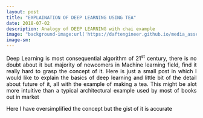 ```yaml
---
layout: post
title: "EXPLAINATION OF DEEP LEARNING USING TEA"
date: 2018-07-02
description: Analogy of DEEP LEARNING with chai example
image: "background-image:url('https://daftengineer.github.io/media_assets/deepchai.jpg');filter: grayscale(100%);"
image-sm: 
---
```

<!--background-color: rgb(31, 167, 197); background-position: center center; background-repeat: no-repeat; background: -webkit-gradient(radial, center center, 0, center center, 460, from(#98fb98), to(#2F2727)); background: -webkit-radial-gradient(circle, #98fb98, #2F2727); background: -moz-radial-gradient(circle, #98fb98, #2F2727); background: -ms-radial-gradient(circle, #98fb98, #2F2727);-->
<div style="color:black;"><p></p>
  <p style="text-align:justify;">Deep Learning is most consequential algorithm of 21<sup>st</sup> century, there is no doubt about it but majority of newcomers in Machine learning field, find it really hard to grasp the concept of it. Here is just a small post in which I would like to explain the basics of deep learning and little bit of the detail about future of it, all with the example of making a tea. This might be alot more intuitive than a typical architectural example used by most of books out in market</p>
  <p style="text-align:justify;">Here I have oversimplified the concept but the gist of it is accurate</p>
  <p style="text-align:justify;"></p>
 
</div>
